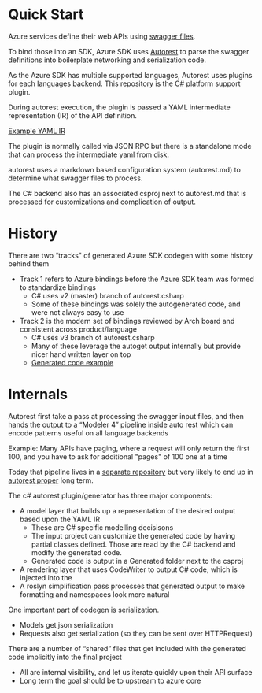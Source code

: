 # Quick Start

Azure services define their web APIs using [swagger files](https://github.com/azure/azure-rest-api-specs).

To bind those into an SDK, Azure SDK uses [Autorest](https://github.com/Azure/autorest) to parse the swagger definitions into boilerplate networking and serialization code. 

As the Azure SDK has multiple supported languages, Autorest uses plugins for each languages backend. This repository is the C# platform support plugin. 

During autorest execution, the plugin is passed a YAML intermediate representation (IR) of the API definition.

[Example YAML IR](https://github.com/Azure/autorest.csharp/blob/feature/v3/test/TestProjects/AdditionalPropertiesEx/CodeModel.yaml)

The plugin is normally called via JSON RPC but there is a standalone mode that can process the intermediate yaml from disk.

autorest uses a markdown based configuration system (autorest.md) to determine what swagger files to process. 

The C# backend also has an associated csproj next to autorest.md that is processed for customizations and complication of output.

# History

There are two “tracks" of generated Azure SDK codegen with some history behind them

- Track 1 refers to Azure bindings before the Azure SDK team was formed to standardize bindings
  - C# uses v2 (master) branch of autorest.csharp
  - Some of these bindings was solely the autogenerated code, and were not always easy to use
- Track 2 is the modern set of bindings reviewed by Arch board and consistent across product/language
   - C# uses v3 branch of autorest.csharp
   - Many of these leverage the autoget output internally but provide nicer hand written layer on top
   - [Generated code example](https://github.com/Azure/azure-sdk-for-net/blob/master/sdk/tables/Azure.Data.Tables/src/TableClient.cs)

# Internals

Autorest first take a pass at processing the swagger input files, and then hands the output to a “Modeler 4” pipeline inside auto rest which can encode patterns useful on all language backends

Example: Many APIs have paging, where a request will only return the first 100, and you have to ask for additional "pages" of 100 one at a time

Today that pipeline lives in a [separate repository]( https://github.com/Azure/autorest.modelerfour/) but very likely to end up in [autorest proper]( https://github.com/Azure/autorest) long term.

The c# autorest plugin/generator has three major components: 

- A model layer that builds up a representation of the desired output based upon the YAML IR 
  - These are C# specific modelling decisisons
  - The input project can customize the generated code by having partial classes defined. Those are read by the C# backend and modify the generated code.
  - Generated code is output in a Generated folder next to the csproj
- A rendering layer that uses CodeWriter to output C# code, which is injected into the 
- A roslyn simplification pass processes that generated output to make formatting and namespaces look more natural

One important part of codegen is serialization.
- Models get json serialization
- Requests also get serialization (so they can be sent over HTTPRequest)

There are a number of “shared” files that get included with the generated code implicitly into the final project
- All are internal visibility, and let us iterate quickly upon their API surface
- Long term the goal should be to upstream to azure core